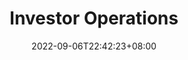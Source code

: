 ---
date: 2022-09-06T22:42:23+08:00
title: Investor Operations
linkTitle: Investor Operations
navWeight: 990 # Upper weight gets higher precedence, optional.
---